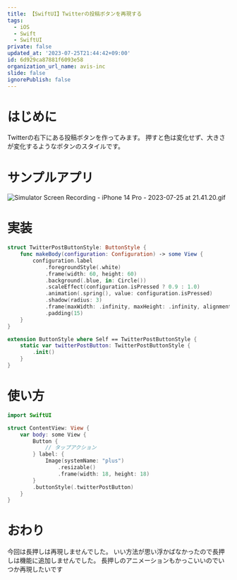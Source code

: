 ```yaml
---
title: 【SwiftUI】Twitterの投稿ボタンを再現する
tags:
  - iOS
  - Swift
  - SwiftUI
private: false
updated_at: '2023-07-25T21:44:42+09:00'
id: 6d929ca87881f6093e58
organization_url_name: avis-inc
slide: false
ignorePublish: false
---
```

# はじめに
Twitterの右下にある投稿ボタンを作ってみます。
押すと色は変化せず、大きさが変化するようなボタンのスタイルです。

# サンプルアプリ
![Simulator Screen Recording - iPhone 14 Pro - 2023-07-25 at 21.41.20.gif](https://qiita-image-store.s3.ap-northeast-1.amazonaws.com/0/1745371/a805261b-da68-ed30-c142-2bf544810df0.gif)

# 実装
```swift
struct TwitterPostButtonStyle: ButtonStyle {
    func makeBody(configuration: Configuration) -> some View {
        configuration.label
            .foregroundStyle(.white)
            .frame(width: 60, height: 60)
            .background(.blue, in: Circle())
            .scaleEffect(configuration.isPressed ? 0.9 : 1.0)
            .animation(.spring(), value: configuration.isPressed)
            .shadow(radius: 3)
            .frame(maxWidth: .infinity, maxHeight: .infinity, alignment: .bottomTrailing)
            .padding(15)
    }
}

extension ButtonStyle where Self == TwitterPostButtonStyle {
    static var twitterPostButton: TwitterPostButtonStyle {
        .init()
    }
}
```

# 使い方
```swift
import SwiftUI

struct ContentView: View {
    var body: some View {
        Button {
            // タップアクション
        } label: {
            Image(systemName: "plus")
                .resizable()
                .frame(width: 18, height: 18)
        }
        .buttonStyle(.twitterPostButton)
    }
}
```

# おわり
今回は長押しは再現しませんでした。
いい方法が思い浮かばなかったので長押しは機能に追加しませんでした。
長押しのアニメーションもかっこいいのでいつか再現したいです

